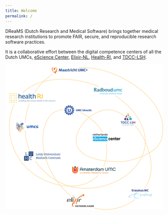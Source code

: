 ```yaml
---
title: Welcome
permalink: /
---
```


DReaMS (Dutch Research and Medical Software) brings together medical research institutions to promote FAIR, secure, and reproducible research software practices.

It is a collaborative effort between the digital competence centers of all the Dutch UMCs, [eScience Center](https://www.esciencecenter.nl), [Elixir-NL](https://elixir-europe.org/about-us/who-we-are/nodes/netherlands), [Health-RI](https://www.health-ri.nl), and [TDCC-LSH](https://tdcc.nl/about-tddc/lsh/).


<img src="/assets/images/content/dreams_network_logos.png" alt="DReaMS Network" width="500" usemap="#dreamsmap">

<map name="dreamsmap">
  <area shape="rect" coords="135,0,260,25" href="https://www.mumc.nl/" alt="Maastricht UMC+" target="_blank"> 
  <area shape="rect" coords="0,85,150,120" href="https://www.health-ri.nl" alt="Health-RI" target="_blank"> 
  <area shape="rect" coords="275,70,370,93" href="https://www.radboudumc.nl" alt="Radboud UMC" target="_blank"> 
  <area shape="rect" coords="180,125,270,160" href="https://www.umcutrecht.nl" alt="UMC Utrecht" target="_blank"> 
  <area shape="rect" coords="360,150,415,195" href="https://tdcc.nl/about-tddc/lsh/" alt="TDCC-LSH" target="_blank"> 
  <area shape="rect" coords="20,180,95,215" href="https://umcg.nl" alt="UMCG" target="_blank"> 
  <area shape="rect" coords="270,220,365,245" href="https://www.esciencecenter.nl" alt="eScience Center" target="_blank"> 
  <area shape="rect" coords="45,275,165,310" href="https://www.lumc.nl" alt="LUMC" target="_blank"> 
  <area shape="rect" coords="200,325,345,350" href="https://www.amsterdamumc.org" alt="Amsterdam UMC" target="_blank"> 
  <area shape="rect" coords="385,295,465,430" href="https://www.erasmusmc.nl" alt="Erasmus MC" target="_blank">
  <area shape="rect" coords="185,415,275,464" href="https://www.elixir-europe.org/about-us/who-we-are/nodes/netherlands" alt="ELIXIR-NL" target="_blank">
</map>
